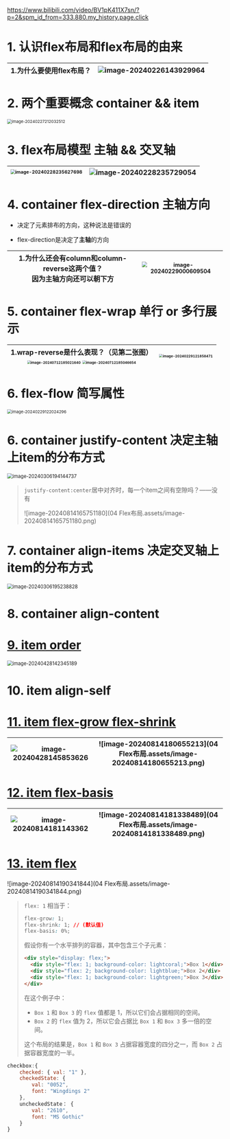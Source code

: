 https://www.bilibili.com/video/BV1pK411X7sn/?p=2&spm_id_from=333.880.my_history.page.click

# 1. 认识flex布局和flex布局的由来

| 1.为什么要使用flex布局？ | ![image-20240226143929964](算法相关图片/image-20240226143929964.png) |
| :----------------------: | :----------------------------------------------------------: |

# 2. 两个重要概念 container && item

<img src="04 Flex布局.assets/image-20240227212032512.png" alt="image-20240227212032512" style="zoom: 67%;" />

# 3. flex布局模型 主轴 && 交叉轴

| <img src="04 Flex布局.assets/image-20240228235627698.png" alt="image-20240228235627698" style="zoom:67%;" /> | <img src="04 Flex布局.assets/image-20240228235729054.png" alt="image-20240228235729054"  /> |
| ------------------------------------------------------------ | ------------------------------------------------------------ |

# 4. container  flex-direction 主轴方向

- 决定了元素排布的方向，这种说法是错误的

- flex-direction是决定了**主轴**的方向

| 1.为什么还会有column和column-reverse这两个值？<br>   因为主轴方向还可以朝下方 | <img src="04 Flex布局.assets/image-20240229000609504.png" alt="image-20240229000609504" style="zoom: 80%;" /> |
| ------------------------------------------------------------ | ------------------------------------------------------------ |

# 5. container  flex-wrap  单行 or 多行展示

| 1.wrap-reverse是什么表现？（见第二张图）<br><img src="算法相关图片/image-20240712185021640.png" alt="image-20240712185021640" style="zoom:50%;" />                      <img src="算法相关图片/image-20240712185046654.png" alt="image-20240712185046654" style="zoom:50%;" /> | <img src="04 Flex布局.assets/image-20240229121858471.png" alt="image-20240229121858471" style="zoom: 50%;" /> |
| ------------------------------------------------------------ | ------------------------------------------------------------ |

# 6. flex-flow 简写属性

<img src="04 Flex布局.assets/image-20240229122024296.png" alt="image-20240229122024296" style="zoom: 67%;" />

# 6. container   justify-content 决定主轴上item的分布方式

<img src="04 Flex布局.assets/image-20240306194144737.png" alt="image-20240306194144737" style="zoom: 80%;" />

> `justify-content:center`居中对齐时，每一个item之间有空隙吗？——没有
>
> ![image-20240814165751180](04 Flex布局.assets/image-20240814165751180.png)

# 7. container   align-items 决定交叉轴上item的分布方式

<img src="04 Flex布局.assets/image-20240306195238828.png" alt="image-20240306195238828" style="zoom: 80%;" />

# 8. container  align-content

# [9. item order](https://www.bilibili.com/video/BV1pK411X7sn?p=9&vd_source=a7089a0e007e4167b4a61ef53acc6f7e)

<img src="04 Flex布局.assets/image-20240428142345189.png" alt="image-20240428142345189" style="zoom:80%;" />

# 10. item align-self

# [11. item flex-grow  flex-shrink](https://www.bilibili.com/video/BV1pK411X7sn?p=11&spm_id_from=pageDriver&vd_source=a7089a0e007e4167b4a61ef53acc6f7e)

| <img src="04 Flex布局.assets/image-20240428145853626.png" alt="image-20240428145853626"  /> | ![image-20240814180655213](04 Flex布局.assets/image-20240814180655213.png) |
| ------------------------------------------------------------ | ------------------------------------------------------------ |

# [12. item flex-basis](https://www.bilibili.com/video/BV1pK411X7sn?p=12&spm_id_from=pageDriver&vd_source=a7089a0e007e4167b4a61ef53acc6f7e)

| <img src="04 Flex布局.assets/image-20240814181143362.png" alt="image-20240814181143362"  /> | ![image-20240814181338489](04 Flex布局.assets/image-20240814181338489.png) |
| ------------------------------------------------------------ | ------------------------------------------------------------ |

 # [13. item flex](https://www.bilibili.com/video/BV1pK411X7sn/?p=13&spm_id_from=pageDriver&vd_source=a7089a0e007e4167b4a61ef53acc6f7e)

![image-20240814190341844](04 Flex布局.assets/image-20240814190341844.png)



> `flex: 1` 相当于：
>
> ```css
> flex-grow: 1;
> flex-shrink: 1; // (默认值)
> flex-basis: 0%;
> ```
>
> 假设你有一个水平排列的容器，其中包含三个子元素：
>
> ```html
> <div style="display: flex;">
>   <div style="flex: 1; background-color: lightcoral;">Box 1</div>
>   <div style="flex: 2; background-color: lightblue;">Box 2</div>
>   <div style="flex: 1; background-color: lightgreen;">Box 3</div>
> </div>
> ```
>
> 在这个例子中：
>
> - `Box 1` 和 `Box 3` 的 `flex` 值都是 1，所以它们会占据相同的空间。
> - `Box 2` 的 `flex` 值为 2，所以它会占据比 `Box 1` 和 `Box 3` 多一倍的空间。
>
> 这个布局的结果是，`Box 1` 和 `Box 3` 占据容器宽度的四分之一，而 `Box 2` 占据容器宽度的一半。























































```javascript
checkbox:{
	checked: { val: "1" },
	checkedState: {
		val: "0052",
		font: "Wingdings 2"
	},
	uncheckedState： {
		val: "2610",
		font: "MS Gothic"
	}
}
```


